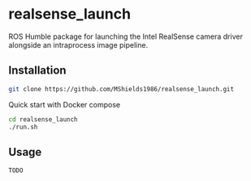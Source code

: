 # realsense_launch
ROS Humble package for launching the Intel RealSense camera driver alongside an intraprocess image pipeline.

## Installation
```bash
git clone https://github.com/MShields1986/realsense_launch.git
```

Quick start with Docker compose
```bash
cd realsense_launch
./run.sh
```

## Usage
`TODO`
